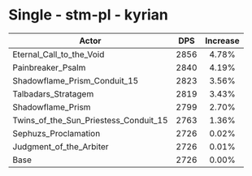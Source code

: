 # Single - stm-pl - kyrian
| Actor | DPS | Increase |
|---|:---:|:---:|
|Eternal_Call_to_the_Void|2856|4.78%|
|Painbreaker_Psalm|2840|4.19%|
|Shadowflame_Prism_Conduit_15|2823|3.56%|
|Talbadars_Stratagem|2819|3.43%|
|Shadowflame_Prism|2799|2.70%|
|Twins_of_the_Sun_Priestess_Conduit_15|2763|1.36%|
|Sephuzs_Proclamation|2726|0.02%|
|Judgment_of_the_Arbiter|2726|0.01%|
|Base|2726|0.00%|
